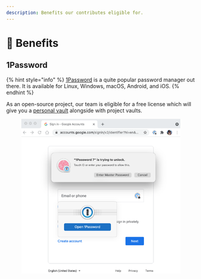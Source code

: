 ```yaml
---
description: Benefits our contributes eligible for.
---
```


# 🎁 Benefits

## 1Password

{% hint style="info" %}
[1Password](https://1password.com/) is a quite popular password manager out there. It is available for Linux, Windows, macOS, Android, and iOS.
{% endhint %}

As an open-source project, our team is eligible for a free license which will give you a [personal vault](https://1password.com/sign-up/) alongside with project vaults.

<figure><img src="../../.gitbook/assets/browser_touch_id_unlock.gif" alt=""><figcaption></figcaption></figure>
